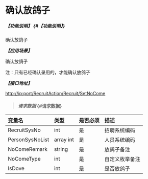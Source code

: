 # 确认放鸽子

##### _【功能说明】_ {#【功能说明】}

确认放鸽子

_**【应用场景】**_

确认放鸽子

注：只有已经确认录用的，才能确认放鸽子

_**【接口地址】**_

[http://ip:port/RecruitAction/Recruit/SetNoCome](http://ip:port/RecruitAction/Recruit/SetNoCome)

> #### _请求数据_ {#请求数据}

| 变量名 | 类型 | 是否必须 | 描述 |
| :--- | :--- | :--- | :--- |
| RecruitSysNo | int | 是 | 招聘系统编码 |
| PersonSysNoList | array int | 是 | 人员系统编码 |
| NoComeRemark | string | 是 | 放鸽子备注 |
| NoComeType | int | 是 | 自定义枚举备注 |
| IsDove | int | 是 | 是否放鸽子 |



